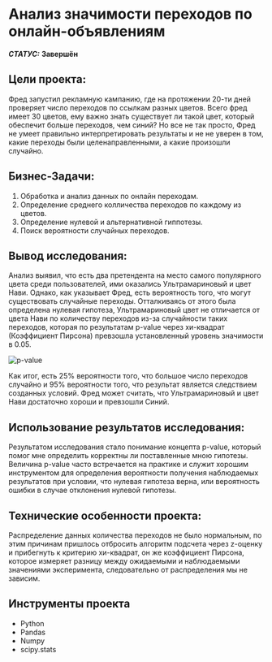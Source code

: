 # Анализ значимости переходов по онлайн-объявлениям



***СТАТУС:*** **Завершён**


## Цели проекта:

Фред запустил рекламную кампанию, где на протяжении 20-ти дней проверяет число переходов по ссылкам разных цветов. Всего фред имеет 30 цветов, ему важно знать существует ли такой цвет, который обеспечит больше
переходов, чем синий? Но все не так просто, Фред не умеет правильно интерпретировать результаты и не не уверен в том, какие переходы были целенаправленными, а какие произошли случайно.

## Бизнес-Задачи: 

1. Обработка и анализ данных по онлайн переходам.
2. Определение среднего колличества переходов по каждому из цветов.
3. Определение нулевой и альтернативной гиппотезы.
4. Поиск вероятности случайных переходов.

## Вывод исследования:

Анализ выявил, что есть два претендента на место самого популярного цвета среди пользователей, ими оказались Ультрамариновый и цвет Нави. Однако, как указывает Фред, есть вероятность того, что могут существовать случайные переходы. Отталкиваясь от этого была определена нулевая гипотеза, Ультрамариновый цвет не отличается от цвета Нави по количеству переходов из-за случайности таких переходов, которая по результатам p-value через хи-квадрат (Коэффициент Пирсона) превзошла установленный уровень значимости в 0.05. 

<img src="https://imgur.com/a/rbtQ551.png" alt="p-value"/>

Как итог, есть 25% вероятности того, что большое число переходов случайно и 95% вероятности того, что результат является следствием созданных условий. Фред может считать, что Ультрамариновый и цвет Нави достаточно хороши и превзошли Синий.

## Использование результатов исследования:

Результатом исследования стало понимание концепта p-value, который помог мне определить корректны ли поставленные мною гипотезы. Величина p-value часто встречается на практике и служит хорошим инструментом для определения  вероятности получения наблюдаемых результатов при условии, что нулевая гипотеза верна, или вероятность ошибки в случае отклонения нулевой гипотезы.

## Технические особенности проекта:

Распределение данных количества переходов не было нормальным, по этим причинам пришлось отбросить алгоритм подсчета через z-оценку и прибегнуть к критерию хи-квадрат, он же коэффициент Пирсона, которое измеряет разницу между ожидаемыми и наблюдаемыми значениями эксперимента, следовательно от распределения мы не зависим.

## Инструменты проекта

- Python
- Pandas
- Numpy
- scipy.stats
